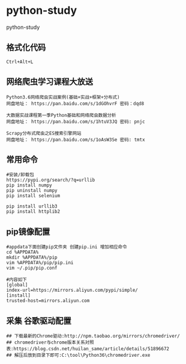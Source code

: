 # python-study
python-study

## 格式化代码
```shell
Ctrl+Alt+L
```

## 网络爬虫学习课程大放送
```shell
Python3.6网络爬虫实战案例(基础+实战+框架+分布式)
网盘地址： https://pan.baidu.com/s/1dGOhvrF 密码：dqd8

大数据实战课程第一季Python基础和网络爬虫数据分析
网盘地址： https://pan.baidu.com/s/1htuV3JQ 密码: pnjc

Scrapy分布式爬虫之ES搜索引擎网站
网盘地址： https://pan.baidu.com/s/1oAsW3Se 密码: tmtx
```


## 常用命令
```shell
#安装/卸载包
https://pypi.org/search/?q=urllib
pip install numpy
pip uninstall numpy
pip install selenium

pip install urllib3
pip install httplib2

```

## pip镜像配置
 ```shell
 #appdata下面创建pip文件夹 创建pip.ini 增加相应命令
cd %APPDATA%
mkdir %APPDATA%/pip
vim %APPDATA%/pip/pip.ini
vim ~/.pip/pip.conf

#内容如下
[global]
index-url=https://mirrors.aliyun.com/pypi/simple/
[install]
trusted-host=mirrors.aliyun.com
 ```

## 采集 谷歌驱动配置
```
## 下载最新的Chrome驱动:http://npm.taobao.org/mirrors/chromedriver/
## chromedriver与chrome版本关系对照表:https://blog.csdn.net/huilan_same/article/details/51896672
## 解压后放到目录下即可:C:\tool\Python36\chromedriver.exe
```
